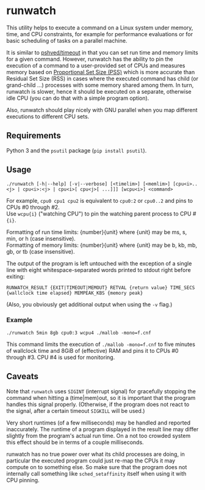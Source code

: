 # runwatch

This utility helps to execute a command on a Linux system under memory, time, and CPU constraints, for example for performance evaluations or for basic scheduling of tasks on a parallel machine.

It is similar to [pshved/timeout](https://github.com/pshved/timeout) in that you can set run time and memory limits for a given command. 
However, runwatch has the ability to pin the execution of a command to a user-provided set of CPUs and measures memory based on [Proportional Set Size (PSS)](https://en.wikipedia.org/wiki/Proportional_set_size) which is more accurate than Residual Set Size (RSS) in cases where the executed command has child (or grand-child ...) processes with some memory shared among them.
In turn, runwatch is slower, hence it should be executed on a separate, otherwise idle CPU (you can do that with a simple program option).

Also, runwatch should play nicely with GNU parallel when you map different executions to different CPU sets.

## Requirements

Python 3 and the `psutil` package (`pip install psutil`).

## Usage

```
./runwatch [-h|--help] [-v|--verbose] [<timelim>] [<memlim>] [cpu<i>..<j> | cpu<i>:<j> | cpu<i>[ cpu<j>[ ...]]] [wcpu<i>] <command>
```

For example, `cpu0 cpu1 cpu2` is equivalent to `cpu0:2` or `cpu0..2` and pins <command> to CPUs #0 through #2.  
Use `wcpu{i}` ("watching CPU") to pin the watching parent process to CPU #`{i}`.

Formatting of run time limits: {number}{unit} where {unit} may be ms, s, min, or h (case insensitive).  
Formatting of memory limits: {number}{unit} where {unit} may be b, kb, mb, gb, or tb (case insensitive).

The output of the program is left untouched with the exception of a single line with eight whitespace-separated words printed to stdout right before exiting:

```
RUNWATCH_RESULT {EXIT|TIMEOUT|MEMOUT} RETVAL {return value} TIME_SECS {wallclock time elapsed} MEMPEAK_KBS {memory peak}
```
(Also, you obviously get additional output when using the `-v` flag.)

### Example

`./runwatch 5min 8gb cpu0:3 wcpu4 ./mallob -mono=f.cnf`

This command limits the execution of `./mallob -mono=f.cnf` to five minutes of wallclock time and 8GiB of (effective) RAM and pins it to CPUs #0 through #3.
CPU #4 is used for monitoring.

## Caveats

Note that `runwatch` uses `SIGINT` (interrupt signal) for gracefully stopping the command when hitting a (time|mem)out, so it is important that the program handles this signal properly. (Otherwise, if the program does not react to the signal, after a certain timeout `SIGKILL` will be used.)

Very short runtimes (of a few milliseconds) may be handled and reported inaccurately. The runtime of a program displayed in the result line may differ slightly from the program's actual run time. On a not too crowded system this effect should be in terms of a couple milliseconds.

runwatch has no true power over what its child processes are doing, in particular the executed program could just re-map the CPUs it may compute on to something else. So make sure that the program does not internally call something like `sched_setaffinity` itself when using it with CPU pinning.
